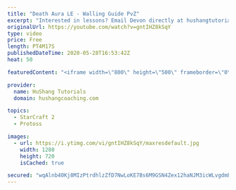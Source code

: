 ```yaml
---
title: "Death Aura LE - Walling Guide PvZ"
excerpt: "Interested in lessons? Email Devon directly at hushangtutorials@outlook.com ------------------------------------------------------------------------------------------------------- Want to support HuShang Tutorials directly? Patreon is a website where you can contribute a monthly donation that will help"
originalUrl: https://youtube.com/watch?v=gntIHZ8kSqY
type: video
price: Free
length: PT4M17S
publishedDateTime: 2020-05-28T16:53:42Z
heat: 50

featuredContent: "<iframe width=\"800\" height=\"500\" frameborder=\"0\" src=\"https://www.youtube.com/embed/gntIHZ8kSqY\" allow=\"accelerometer; autoplay; encrypted-media; gyroscope; picture-in-picture\" allowfullscreen></iframe>"

provider:
  name: HuShang Tutorials
  domain: hushangcoaching.com

topics:
  - StarCraft 2
  - Protoss

images:
  - url: https://i.ytimg.com/vi/gntIHZ8kSqY/maxresdefault.jpg
    width: 1280
    height: 720
    isCached: true

secured: "wqAlnb40Kj8MIzPtrdhlzZfD7NwLoKE7Bs6M9GSN4Zex12haNJM3icWLvgdmE7k945XurEy78CcqsUWIMq4FnCjggFrpEwUrhmESIqnU8EUWacmkqANoEnmtmX9+q8mjenCQSs6ZvfZIXTGO3j9e6Vaeb4DhNIKInQULN4rG0fu8Qor3nZ1SEjC/Hq64nJ2W3ZJKs6lhwkASmwQFWChVaQO+9oPr2HQtkGoWv+XwzZ5OBWKmKFBO+3vM77kVpcikXwlUjNpB3DYmDRmGhfP/PJToQruad4gRtOIqfyHLqzd1YAw/QNF6JkYziNdUWoPswBhmkAvrb5CQyEgNVKcHLsIMyNOyZpoQRRyPGoUSYfl7+3opJBMzd1r5bSEni1bGLzawiLhRKDYH+uRGUcrw0VZ1XguhyQlxpfBwm2DSZLk=;3RYH8DbdEWFmLQKvTu3nVQ=="
---
```


